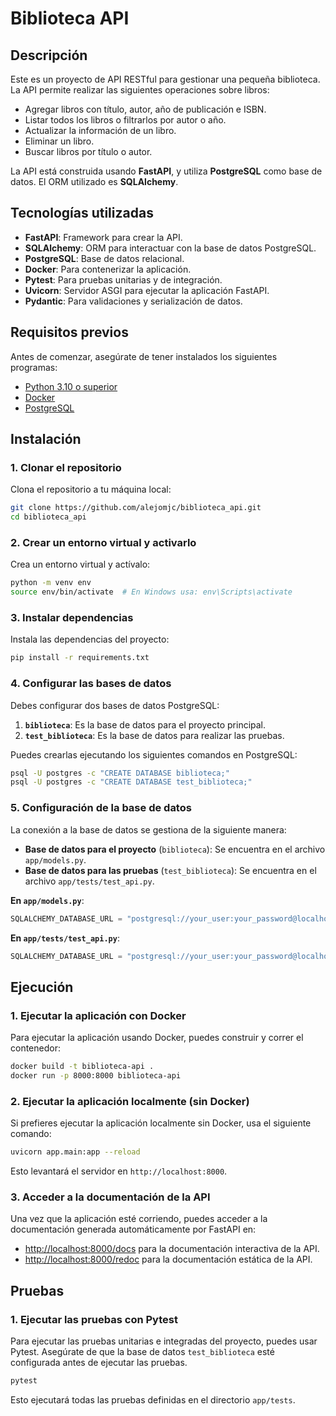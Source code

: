 
# Biblioteca API

## Descripción

Este es un proyecto de API RESTful para gestionar una pequeña biblioteca. La API permite realizar las siguientes operaciones sobre libros:

- Agregar libros con título, autor, año de publicación e ISBN.
- Listar todos los libros o filtrarlos por autor o año.
- Actualizar la información de un libro.
- Eliminar un libro.
- Buscar libros por título o autor.

La API está construida usando **FastAPI**, y utiliza **PostgreSQL** como base de datos. El ORM utilizado es **SQLAlchemy**.

## Tecnologías utilizadas

- **FastAPI**: Framework para crear la API.
- **SQLAlchemy**: ORM para interactuar con la base de datos PostgreSQL.
- **PostgreSQL**: Base de datos relacional.
- **Docker**: Para contenerizar la aplicación.
- **Pytest**: Para pruebas unitarias y de integración.
- **Uvicorn**: Servidor ASGI para ejecutar la aplicación FastAPI.
- **Pydantic**: Para validaciones y serialización de datos.

## Requisitos previos

Antes de comenzar, asegúrate de tener instalados los siguientes programas:

- [Python 3.10 o superior](https://www.python.org/)
- [Docker](https://www.docker.com/get-started)
- [PostgreSQL](https://www.postgresql.org/)

## Instalación

### 1. Clonar el repositorio

Clona el repositorio a tu máquina local:

```bash
git clone https://github.com/alejomjc/biblioteca_api.git
cd biblioteca_api
```

### 2. Crear un entorno virtual y activarlo

Crea un entorno virtual y actívalo:

```bash
python -m venv env
source env/bin/activate  # En Windows usa: env\Scripts\activate
```

### 3. Instalar dependencias

Instala las dependencias del proyecto:

```bash
pip install -r requirements.txt
```

### 4. Configurar las bases de datos

Debes configurar dos bases de datos PostgreSQL:

1. **`biblioteca`**: Es la base de datos para el proyecto principal.
2. **`test_biblioteca`**: Es la base de datos para realizar las pruebas.

Puedes crearlas ejecutando los siguientes comandos en PostgreSQL:

```bash
psql -U postgres -c "CREATE DATABASE biblioteca;"
psql -U postgres -c "CREATE DATABASE test_biblioteca;"
```

### 5. Configuración de la base de datos

La conexión a la base de datos se gestiona de la siguiente manera:

- **Base de datos para el proyecto** (`biblioteca`): Se encuentra en el archivo `app/models.py`.
- **Base de datos para las pruebas** (`test_biblioteca`): Se encuentra en el archivo `app/tests/test_api.py`.

**En `app/models.py`**:
```python
SQLALCHEMY_DATABASE_URL = "postgresql://your_user:your_password@localhost/biblioteca"
```

**En `app/tests/test_api.py`**:
```python
SQLALCHEMY_DATABASE_URL = "postgresql://your_user:your_password@localhost/test_biblioteca"
```

## Ejecución

### 1. Ejecutar la aplicación con Docker

Para ejecutar la aplicación usando Docker, puedes construir y correr el contenedor:

```bash
docker build -t biblioteca-api .
docker run -p 8000:8000 biblioteca-api
```

### 2. Ejecutar la aplicación localmente (sin Docker)

Si prefieres ejecutar la aplicación localmente sin Docker, usa el siguiente comando:

```bash
uvicorn app.main:app --reload
```

Esto levantará el servidor en `http://localhost:8000`.

### 3. Acceder a la documentación de la API

Una vez que la aplicación esté corriendo, puedes acceder a la documentación generada automáticamente por FastAPI en:

- [http://localhost:8000/docs](http://localhost:8000/docs) para la documentación interactiva de la API.
- [http://localhost:8000/redoc](http://localhost:8000/redoc) para la documentación estática de la API.

## Pruebas

### 1. Ejecutar las pruebas con Pytest

Para ejecutar las pruebas unitarias e integradas del proyecto, puedes usar Pytest. Asegúrate de que la base de datos `test_biblioteca` esté configurada antes de ejecutar las pruebas.

```bash
pytest
```

Esto ejecutará todas las pruebas definidas en el directorio `app/tests`.

